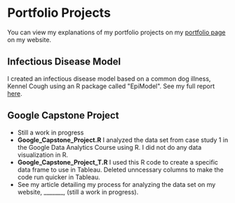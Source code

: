 # Portfolio Projects
You can view my explanations of my portfolio projects on my [portfolio page](https://www.kellyjadams.com/portfolio) on my website. 

## Infectious Disease Model
I created an infectious disease model based on a common dog illness, Kennel Cough using an R package called "EpiModel". See my full report [here](https://5f31689b-f95d-484d-94c8-97a7bb2f3e60.filesusr.com/ugd/bc9ec1_ed23defb9f41424ab7aee99c35725433.pdf). 

## Google Capstone Project
- Still a work in progress
- **Google_Capstone_Project.R** I analyzed the data set from case study 1 in the Google Data Analytics Course using R. I did not do any data visualization in R. 
- **Google_Capstone_Project_T.R** I used this R code to create a specific data frame to use in Tableau. Deleted unncessary columns to make the code run quicker in Tableau. 
- See my article detailing my process for analyzing the data set on my website, _______, (still a work in progress).

